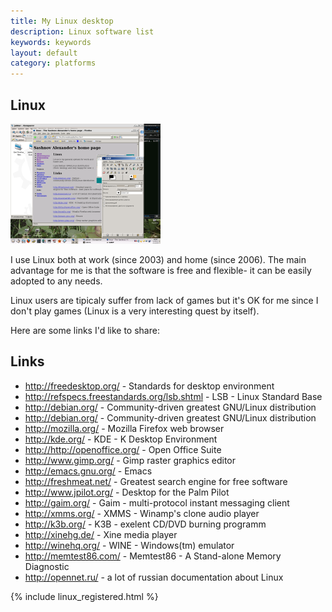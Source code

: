 ```yaml
---
title: My Linux desktop
description: Linux software list
keywords: keywords
layout: default
category: platforms
---
```

 
Linux
--

![Linux desktop](img/desktop_linux.png)
 
I use Linux both at work (since 2003) and home (since 2006).
The main advantage for me is that the software is free
and flexible- it can be easily adopted to any needs.

Linux users are tipicaly suffer from lack of games but it's OK for me
since I don't play games (Linux is a very interesting quest by itself).

Here are some links I'd like to share:
 
## Links
 - <a href="http://freedesktop.org/">http://freedesktop.org/</a> -  Standards for desktop environment 
 - <a href="http://refspecs.freestandards.org/lsb.shtml">http://refspecs.freestandards.org/lsb.shtml</a> -  LSB - Linux Standard Base 
 - <a href="http://debian.org/">http://debian.org/</a> - Community-driven greatest GNU/Linux distribution
 - <a href="http://debian.org/">http://debian.org/</a> - Community-driven greatest GNU/Linux distribution
 - <a href="http://mozilla.org/">http://mozilla.org/</a> - Mozilla Firefox web browser
 - <a href="http://kde.org/">http://kde.org/</a> - KDE - K Desktop Environment
 - <a href="http://http://openoffice.org/">http://http://openoffice.org/</a> - Open Office Suite
 - <a href="http://www.gimp.org/">http://www.gimp.org/</a> - Gimp raster graphics editor
 - <a href="http://emacs.gnu.org/">http://emacs.gnu.org/</a> - Emacs
 - <a href="http://freshmeat.net/">http://freshmeat.net/</a> - Greatest search engine for free software
 - <a href="http://www.jpilot.org/">http://www.jpilot.org/</a> - Desktop for the Palm Pilot
 - <a href="http://gaim.org/">http://gaim.org/</a> - Gaim - multi-protocol instant messaging client
 - <a href="http://xmms.org/">http://xmms.org/</a> - XMMS - Winamp's clone audio player
 - <a href="http://k3b.org/">http://k3b.org/</a> - K3B - exelent CD/DVD burning programm
 - <a href="http://xinehg.de/">http://xinehg.de/</a> - Xine media player
 - <a href="http://winehq.org/">http://winehq.org/</a> - WINE - Windows(tm) emulator
 - <a href="http://memtest86.com/">http://memtest86.com/</a> -  Memtest86 - A Stand-alone Memory Diagnostic
 - <a href="http://opennet.ru/">http://opennet.ru/</a> - a lot of russian documentation about Linux
  
  {% include linux_registered.html %}
